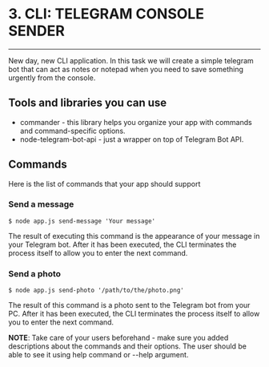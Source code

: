 # 3. CLI: TELEGRAM CONSOLE SENDER
---
New day, new CLI application. In this task we will create a simple telegram bot that can act as notes or notepad when you need to save something urgently from the console.

## Tools and libraries you can use
* commander - this library helps you organize your app with commands and command-specific options.
* node-telegram-bot-api - just a wrapper on top of Telegram Bot API.

## Commands
Here is the list of commands that your app should support

### Send a message

`$ node app.js send-message 'Your message'`

The result of executing this command is the appearance of your message in your Telegram bot. After it has been executed, the CLI terminates the process itself to allow you to enter the next command.

### Send a photo

`$ node app.js send-photo '/path/to/the/photo.png'`

The result of this command is a photo sent to the Telegram bot from your PC. After it has been executed, the CLI terminates the process itself to allow you to enter the next command.

**NOTE**: Take care of your users beforehand - make sure you added descriptions about the commands and their options. The user should be able to see it using help command or --help argument.